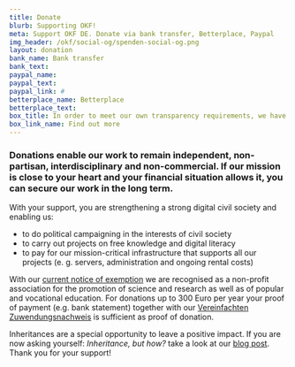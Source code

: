 ```yaml
---
title: Donate
blurb: Supporting OKF!
meta: Support OKF DE. Donate via bank transfer, Betterplace, Paypal
img_header: /okf/social-og/spenden-social-og.png
layout: donation
bank_name: Bank transfer
bank_text:
paypal_name:
paypal_text:
paypal_link: #
betterplace_name: Betterplace
betterplace_text:
box_title: In order to meet our own transparency requirements, we have compiled the most important transparency information
box_link_name: Find out more
---
```


### Donations enable our work to remain independent, non-partisan, interdisciplinary and non-commercial. If our mission is close to your heart and your financial situation allows it, you can secure our work in the long term.

With your support, you are strengthening a strong digital civil society and enabling us:

* to do political campaigning in the interests of civil society
* to carry out projects on free knowledge and digital literacy
* to pay for our mission-critical infrastructure that supports all our projects (e. g. servers, administration and ongoing rental costs)

With our [current notice of exemption](https://okfn.de/files/documents/2023_Freistellungsbescheid_fuer2022.pdf) we are recognised as a non-profit association for the promotion of science and research as well as of popular and vocational education. For donations up to 300 Euro per year your proof of payment (e.g. bank statement) together with our [Vereinfachten Zuwendungsnachweis](https://okfn.de/files/documents/2023_OKF_Zuwendungen_vereinfachteZuwendungsbest.pdf) is sufficient as proof of donation.

Inheritances are a special opportunity to leave a positive impact. If you are now asking yourself: *Inheritance, but how?* take a look at our [blog post](https://okfn.de/blog/2024/09/spenden-und-erbschaften-f%C3%BCr-die-okf/). Thank you for your support!
